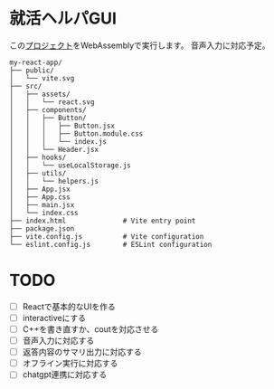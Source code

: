 # 就活ヘルパGUI
この[プロジェクト](https://github.com/TrueRyoB/shukatsu-helper)をWebAssemblyで実行します。
音声入力に対応予定。

~~~:model
my-react-app/
├── public/
│   └── vite.svg
├── src/
│   ├── assets/
│   │   └── react.svg
│   ├── components/
│   │   ├── Button/
│   │   │   ├── Button.jsx
│   │   │   ├── Button.module.css
│   │   │   └── index.js
│   │   └── Header.jsx
│   ├── hooks/
│   │   └── useLocalStorage.js
│   ├── utils/
│   │   └── helpers.js
│   ├── App.jsx
│   ├── App.css
│   ├── main.jsx
│   └── index.css
├── index.html              # Vite entry point
├── package.json
├── vite.config.js          # Vite configuration
└── eslint.config.js        # ESLint configuration
~~~

# TODO
- [ ] Reactで基本的なUIを作る
- [ ] interactiveにする
- [ ] C++を書き直すか、coutを対応させる
- [ ] 音声入力に対応する
- [ ] 返答内容のサマリ出力に対応する
- [ ] オフライン実行に対応する
- [ ] chatgpt連携に対応する